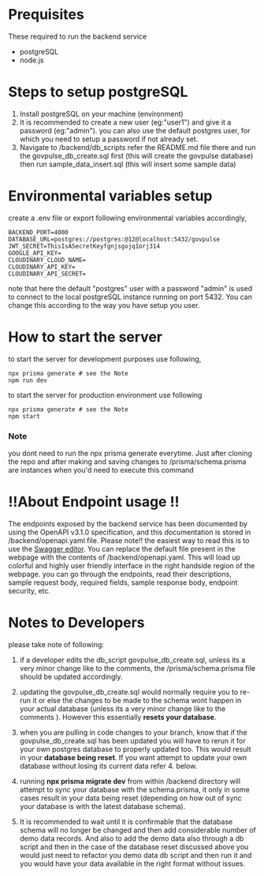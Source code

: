 # Prequisites

These required to run the backend service

- postgreSQL
- node.js

# Steps to setup postgreSQL

1. Install postgreSQL on your machine (environment)
2. It is recommended to create a new user (eg:"user1") and give it a password (eg:"admin"). you can also use the default postgres user, for which you need to setup a password if not already set.
3. Navigate to /backend/db_scripts refer the README.md file there and run the govpulse_db_create.sql first (this will create the govpulse database) then run sample_data_insert.sql (this will insert some sample data)

# Environmental variables setup

create a .env file or export following environmental variables accordingly,

```
BACKEND_PORT=4000
DATABASE_URL=postgres://postgres:@12@localhost:5432/govpulse
JWT_SECRET=ThisIsASecretKeyfgnjsgojq1orj314
GOOGLE_API_KEY=
CLOUDINARY_CLOUD_NAME=
CLOUDINARY_API_KEY=
CLOUDINARY_API_SECRET=
```

note that here the default "postgres" user with a password "admin" is used to connect to the local postgreSQL instance running on port 5432. You can change this according to the way you have setup you user.

# How to start the server

to start the server for development purposes use following,

```
npx prisma generate # see the Note
npm run dev
```

to start the server for production environment use following

```
npx prisma generate # see the Note
npm start
```

### Note

you dont need to run the npx prisma generate everytime. Just after cloning the repo and after making and saving changes to /prisma/schema.prisma are instances when you'd need to execute this command

# ‼️About Endpoint usage ‼️

The endpoints exposed by the backend service has been documented by using the OpenAPI v3.1.0 specification, and this documentation is stored in /backend/openapi.yaml file. Please note!! the easiest way to read this is to use the [Swagger editor](https://editor.swagger.io/). You can replace the default file present in the webpage with the contents of /backend/openapi.yaml.
This will load up colorful and highly user friendly interface in the right handside region of the webpage. you can go through the endpoints, read their descriptions, sample request body, required fields, sample response body, endpoint security, etc.

# Notes to Developers
please take note of following:
1. if a developer edits the db_script govpulse_db_create.sql, unless its a very minor change like to the comments, the /prisma/schema.prisma file should be updated accordingly.

2. updating the govpulse_db_create.sql would normally require you to re-run it or else the changes to be made to the schema wont happen in your actual database (unless its a very minor change like to the comments ). However this essentially **resets your database**.

3. when you are pulling in code changes to your branch, know that if the govpulse_db_create.sql has been updated you will have to rerun it for your own postgres database to properly updated too. This would result in your **database being reset**. If you want attempt to update your own database without losing its current data refer 4. below.

4. running **npx prisma migrate dev** from within /backend directory will attempt to sync your database with the schema.prisma, it only in some cases result in your data being reset (depending on how out of sync your database is with the latest database schema).

5. It is recommended to wait until it is confirmable that the database schema will no longer be changed and then add considerable number of demo data records. And also to add the demo data also through a db script and then in the case of the database reset discussed above you would just need to refactor you demo data db script and then run it and you would have your data available in the right format without issues.



